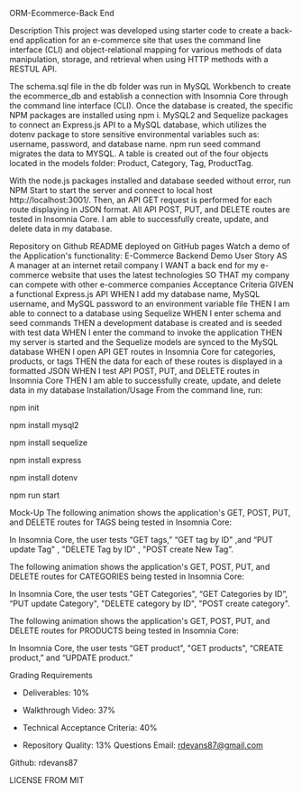 ORM-Ecommerce-Back End

Description
This project was developed using starter code to create a back-end application for an e-commerce site that uses the command line interface (CLI) and object-relational mapping for various methods of data manipulation, storage, and retrieval when using HTTP methods with a RESTUL API.

The schema.sql file in the db folder was run in MySQL Workbench to create the ecommerce_db and establish a connection with Insomnia Core through the command line interface (CLI). Once the database is created, the specific NPM packages are installed using npm i. MySQL2 and Sequelize packages to connect an Express.js API to a MySQL database, which utilizes the dotenv package to store sensitive environmental variables such as: username, password, and database name. npm run seed command migrates the data to MYSQL. A table is created out of the four objects located in the models folder: Product, Category, Tag, ProductTag.

With the node.js packages installed and database seeded without error, run NPM Start to start the server and connect to local host http://localhost:3001/. Then, an API GET request is performed for each route displaying in JSON format. All API POST, PUT, and DELETE routes are tested in Insomnia Core. I am able to successfully create, update, and delete data in my database.

Repository on Github
README deployed on GitHub pages
Watch a demo of the Application's functionality: E-Commerce Backend Demo
User Story
AS A manager at an internet retail company
I WANT a back end for my e-commerce website that uses the latest technologies
SO THAT my company can compete with other e-commerce companies
Acceptance Criteria
GIVEN a functional Express.js API
WHEN I add my database name, MySQL username, and MySQL password to an environment variable file
THEN I am able to connect to a database using Sequelize
WHEN I enter schema and seed commands
THEN a development database is created and is seeded with test data
WHEN I enter the command to invoke the application
THEN my server is started and the Sequelize models are synced to the MySQL database
WHEN I open API GET routes in Insomnia Core for categories, products, or tags
THEN the data for each of these routes is displayed in a formatted JSON
WHEN I test API POST, PUT, and DELETE routes in Insomnia Core
THEN I am able to successfully create, update, and delete data in my database
Installation/Usage
From the command line, run:

npm init

npm install mysql2

npm install sequelize

npm install express

npm install dotenv

npm run start

Mock-Up
The following animation shows the application's GET, POST, PUT, and DELETE routes for TAGS being tested in Insomnia Core:

In Insomnia Core, the user tests “GET tags,” “GET tag by ID" ,and “PUT update Tag" , "DELETE Tag by ID" , "POST create New Tag”.

The following animation shows the application's GET, POST, PUT, and DELETE routes for CATEGORIES being tested in Insomnia Core:

In Insomnia Core, the user tests "GET Categories", “GET Categories by ID”, “PUT update Category", "DELETE category by ID", "POST create category".

The following animation shows the application's GET, POST, PUT, and DELETE routes for PRODUCTS being tested in Insomnia Core:

In Insomnia Core, the user tests “GET product", "GET products", “CREATE product,” and “UPDATE product.”

Grading Requirements
  * Deliverables: 10%
  
  * Walkthrough Video: 37%

  * Technical Acceptance Criteria: 40%

  * Repository Quality: 13%
Questions
Email: rdevans87@gmail.com

Github: rdevans87

LICENSE FROM MIT